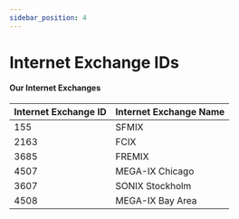 ```yaml
---
sidebar_position: 4
---
```


# Internet Exchange IDs

#### Our Internet Exchanges

| Internet Exchange ID | Internet Exchange Name |
|----------------------|------------------------|
| 155                  | SFMIX                  |
| 2163                 | FCIX                   |
| 3685                 | FREMIX                 |
| 4507                 | MEGA-IX Chicago        |
| 3607                 | SONIX Stockholm        |
| 4508                 | MEGA-IX Bay Area       |